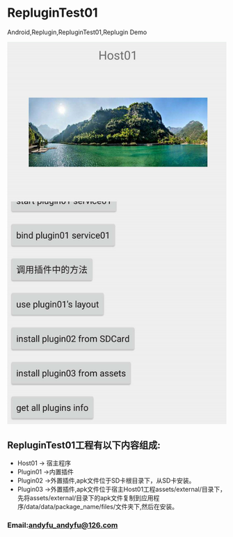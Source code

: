 # RepluginTest01
Android,Replugin,RepluginTest01,Replugin Demo

![image](https://github.com/WoXinfeiyang/RepluginTest01/blob/master/Screenshot/RepluginTest01.jpg)

## RepluginTest01工程有以下内容组成:
- Host01 -> 宿主程序
- Plugin01 ->内置插件
- Plugin02 ->外置插件,apk文件位于SD卡根目录下，从SD卡安装。
- Plugin03 ->外置插件,apk文件位于宿主Host01工程assets/external/目录下，先将assets/external/目录下的apk文件复制到应用程序/data/data/package_name/files/文件夹下,然后在安装。

### Email:andyfu_andyfu@126.com




